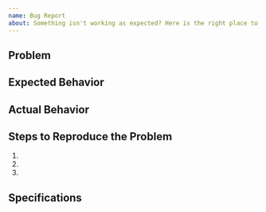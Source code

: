 ```yaml
---
name: Bug Report
about: Something isn't working as expected? Here is the right place to report.
---
```


## Problem

## Expected Behavior

## Actual Behavior

## Steps to Reproduce the Problem

1.

2.

3.

## Specifications
